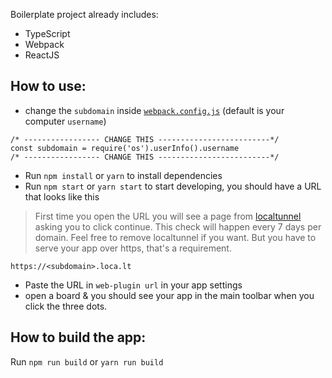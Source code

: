Boilerplate project already includes:

- TypeScript
- Webpack
- ReactJS

## How to use:

- change the `subdomain` inside [`webpack.config.js`](./webpack.config.js) (default is your computer `username`)

```
/* ----------------- CHANGE THIS -------------------------*/
const subdomain = require('os').userInfo().username
/* ----------------- CHANGE THIS -------------------------*/
```

- Run `npm install` or `yarn` to install dependencies
- Run `npm start` or `yarn start` to start developing, you should have a URL that looks like this

> First time you open the URL you will see a page from [localtunnel](https://loca.lt/) asking you to click continue.
> This check will happen every 7 days per domain. Feel free to remove localtunnel if you want. But you have to serve your app over https, that's a requirement.

```
https://<subdomain>.loca.lt
```

- Paste the URL in `web-plugin url` in your app settings
- open a board & you should see your app in the main toolbar when you click the
  three dots.

## How to build the app:

Run `npm run build` or `yarn run build`
